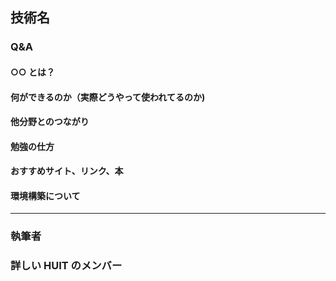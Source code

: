 ## 技術名

### Q&A

#### ○○ とは？

#### 何ができるのか（実際どうやって使われてるのか)

#### 他分野とのつながり

#### 勉強の仕方

#### おすすめサイト、リンク、本

#### 環境構築について

---

  <!-- 好きな記事書いてください -->

### 執筆者

  <!-- 名前 -->
  <!-- アイコンいれる -->

### 詳しい HUIT のメンバー

  <!-- Twitterのリンクとか -->
